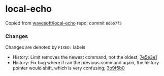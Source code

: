 # local-echo

Copied from [wavesoft/local-echo](https://github.com/wavesoft/local-echo) repo; commit `8d0b7f5`

### Changes

Changes are denoted by `FIXED:` labels

* History: Limit removes the newest command, not the oldest; [7e5e3e1](https://github.com/sandbox-bio/sandbox.bio/commit/7e5e3e1)
* History: Fix bug where if ran the previous command again, the history pointer would shift, which is very confusing; [3b9f5b0](https://github.com/sandbox-bio/sandbox.bio/commit/3b9f5b0)
